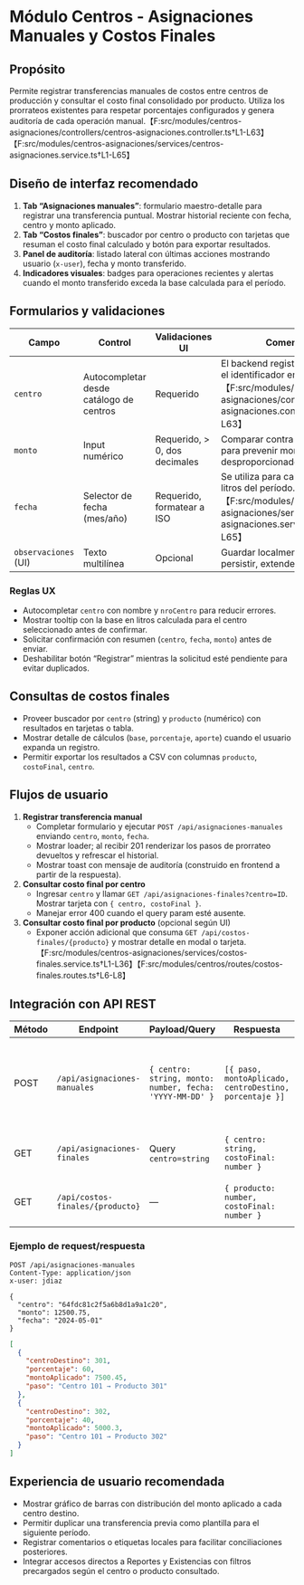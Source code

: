 # Módulo Centros - Asignaciones Manuales y Costos Finales

## Propósito
Permite registrar transferencias manuales de costos entre centros de producción y consultar el costo final consolidado por producto. Utiliza los prorrateos existentes para respetar porcentajes configurados y genera auditoría de cada operación manual.【F:src/modules/centros-asignaciones/controllers/centros-asignaciones.controller.ts†L1-L63】【F:src/modules/centros-asignaciones/services/centros-asignaciones.service.ts†L1-L65】

## Diseño de interfaz recomendado
1. **Tab “Asignaciones manuales”**: formulario maestro-detalle para registrar una transferencia puntual. Mostrar historial reciente con fecha, centro y monto aplicado.
2. **Tab “Costos finales”**: buscador por centro o producto con tarjetas que resuman el costo final calculado y botón para exportar resultados.
3. **Panel de auditoría**: listado lateral con últimas acciones mostrando usuario (`x-user`), fecha y monto transferido.
4. **Indicadores visuales**: badges para operaciones recientes y alertas cuando el monto transferido exceda la base calculada para el período.

## Formularios y validaciones

| Campo | Control | Validaciones UI | Comentarios |
| --- | --- | --- | --- |
| `centro` | Autocompletar desde catálogo de centros | Requerido | El backend registra auditoría con el identificador enviado.【F:src/modules/centros-asignaciones/controllers/centros-asignaciones.controller.ts†L37-L63】 |
| `monto` | Input numérico | Requerido, > 0, dos decimales | Comparar contra totales visibles para prevenir montos desproporcionados. |
| `fecha` | Selector de fecha (mes/año) | Requerido, formatear a ISO | Se utiliza para calcular la base de litros del período.【F:src/modules/centros-asignaciones/services/centros-asignaciones.service.ts†L33-L65】 |
| `observaciones` (UI) | Texto multilínea | Opcional | Guardar localmente; si se desea persistir, extender backend. |

### Reglas UX
- Autocompletar `centro` con nombre y `nroCentro` para reducir errores.
- Mostrar tooltip con la base en litros calculada para el centro seleccionado antes de confirmar.
- Solicitar confirmación con resumen (`centro`, `fecha`, `monto`) antes de enviar.
- Deshabilitar botón “Registrar” mientras la solicitud esté pendiente para evitar duplicados.

## Consultas de costos finales
- Proveer buscador por `centro` (string) y `producto` (numérico) con resultados en tarjetas o tabla.
- Mostrar detalle de cálculos (`base`, `porcentaje`, `aporte`) cuando el usuario expanda un registro.
- Permitir exportar los resultados a CSV con columnas `producto`, `costoFinal`, `centro`.

## Flujos de usuario
1. **Registrar transferencia manual**
   - Completar formulario y ejecutar `POST /api/asignaciones-manuales` enviando `centro`, `monto`, `fecha`.
   - Mostrar loader; al recibir 201 renderizar los pasos de prorrateo devueltos y refrescar el historial.
   - Mostrar toast con mensaje de auditoría (construido en frontend a partir de la respuesta).
2. **Consultar costo final por centro**
   - Ingresar `centro` y llamar `GET /api/asignaciones-finales?centro=ID`. Mostrar tarjeta con `{ centro, costoFinal }`.
   - Manejar error 400 cuando el query param esté ausente.
3. **Consultar costo final por producto** (opcional según UI)
   - Exponer acción adicional que consuma `GET /api/costos-finales/{producto}` y mostrar detalle en modal o tarjeta.【F:src/modules/centros-asignaciones/services/costos-finales.service.ts†L1-L36】【F:src/modules/centros/routes/costos-finales.routes.ts†L6-L8】

## Integración con API REST

| Método | Endpoint | Payload/Query | Respuesta | Notas |
| --- | --- | --- | --- | --- |
| POST | `/api/asignaciones-manuales` | `{ centro: string, monto: number, fecha: 'YYYY-MM-DD' }` | `[{ paso, montoAplicado, centroDestino, porcentaje }]` | Requiere cabecera `x-user` para auditoría (añadir desde frontend). |
| GET | `/api/asignaciones-finales` | Query `centro=string` | `{ centro: string, costoFinal: number }` | Error 400 si `centro` no se envía. |
| GET | `/api/costos-finales/{producto}` | — | `{ producto: number, costoFinal: number }` | Usar para mostrar detalle por SKU. |

### Ejemplo de request/respuesta
```http
POST /api/asignaciones-manuales
Content-Type: application/json
x-user: jdiaz

{
  "centro": "64fdc81c2f5a6b8d1a9a1c20",
  "monto": 12500.75,
  "fecha": "2024-05-01"
}
```
```json
[
  {
    "centroDestino": 301,
    "porcentaje": 60,
    "montoAplicado": 7500.45,
    "paso": "Centro 101 → Producto 301"
  },
  {
    "centroDestino": 302,
    "porcentaje": 40,
    "montoAplicado": 5000.3,
    "paso": "Centro 101 → Producto 302"
  }
]
```

## Experiencia de usuario recomendada
- Mostrar gráfico de barras con distribución del monto aplicado a cada centro destino.
- Permitir duplicar una transferencia previa como plantilla para el siguiente período.
- Registrar comentarios o etiquetas locales para facilitar conciliaciones posteriores.
- Integrar accesos directos a Reportes y Existencias con filtros precargados según el centro o producto consultado.
